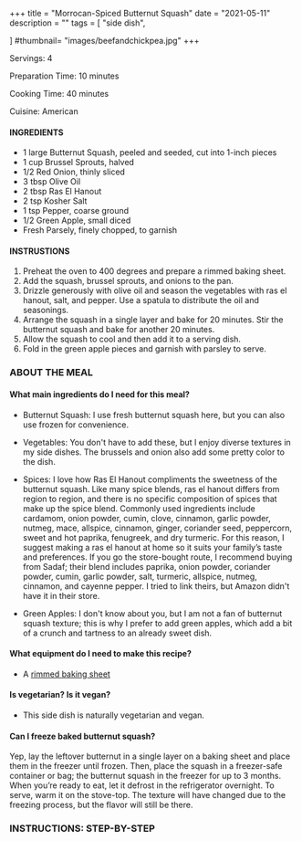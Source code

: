 +++
title = "Morrocan-Spiced Butternut Squash"
date = "2021-05-11"
description = ""
tags = [
    "side dish",
 
]
#thumbnail= "images/beefandchickpea.jpg"
+++

Servings: 4 <!--more-->

Preparation Time: 10 minutes 

Cooking Time: 40 minutes 

Cuisine: American

#### INGREDIENTS 

* 1 large Butternut Squash, peeled and seeded, cut into 1-inch pieces
* 1 cup Brussel Sprouts, halved
* 1/2 Red Onion, thinly sliced 
* 3 tbsp Olive Oil 
* 2 tbsp Ras El Hanout 
* 2 tsp Kosher Salt 
* 1 tsp Pepper, coarse ground 
* 1/2 Green Apple, small diced  
* Fresh Parsely, finely chopped, to garnish 
  
#### INSTRUSTIONS

1. Preheat the oven to 400 degrees and prepare a rimmed baking sheet. 
2. Add the squash, brussel sprouts, and onions to the pan. 
3. Drizzle generously with olive oil and season the vegetables with ras el hanout, salt, and pepper. Use a spatula to distribute the oil and seasonings. 
4. Arrange the squash in a single layer and bake for 20 minutes. Stir the butternut squash and bake for another 20 minutes. 
5. Allow the squash to cool and then add it to a serving dish. 
6. Fold in the green apple pieces and garnish with parsley to serve. 
 
### ABOUT THE MEAL

#### What main ingredients do I need for this meal?

* Butternut Squash: I use fresh butternut squash here, but you can also use frozen for convenience.  

* Vegetables: You don't have to add these, but I enjoy diverse textures in my side dishes. The brussels and onion also add some pretty color to the dish. 

* Spices: I love how Ras El Hanout compliments the sweetness of the butternut squash. Like many spice blends, ras el hanout differs from region to region, and there is no specific composition of spices that make up the spice blend. Commonly used ingredients include cardamom, onion powder, cumin, clove, cinnamon, garlic powder, nutmeg, mace, allspice, cinnamon, ginger, coriander seed, peppercorn, sweet and hot paprika, fenugreek, and dry turmeric. For this reason, I suggest making a ras el hanout at home so it suits your family’s taste and preferences. If you go the store-bought route, I recommend buying from Sadaf; their blend includes paprika, onion powder, coriander powder, cumin, garlic powder, salt, turmeric, allspice, nutmeg, cinnamon, and cayenne pepper. I tried to link theirs, but Amazon didn't have it in their store. 

* Green Apples: I don't know about you, but I am not a fan of butternut squash texture; this is why I prefer to add green apples, which add a bit of a crunch and tartness to an already sweet dish. 

#### What equipment do I need to make this recipe?

* A [rimmed baking sheet](https://amzn.to/3uG5Mdg) 

#### Is vegetarian? Is it vegan?

* This side dish is naturally vegetarian and vegan. 

#### Can I freeze baked butternut squash?

Yep, lay the leftover butternut in a single layer on a baking sheet and place them in the freezer until frozen. Then, place the squash in a freezer-safe container or bag; the butternut squash in the freezer for up to 3 months. When you’re ready to eat, let it defrost in the refrigerator overnight. To serve, warm it on the stove-top. The texture will have changed due to the freezing process, but the flavor will still be there. 

### INSTRUCTIONS: STEP-BY-STEP 
